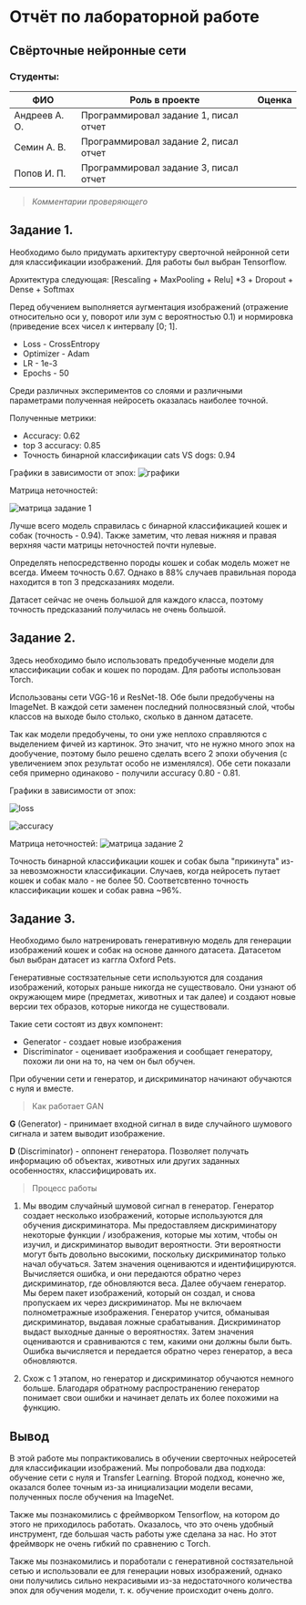 # Отчёт по лабораторной работе
## Свёрточные нейронные сети

### Студенты: 

| ФИО       | Роль в проекте                     | Оценка       |
|-----------|------------------------------------|--------------|
| Андреев А. О. | Программировал задание 1, писал отчет |          |
| Семин А. В. | Программировал задание 2, писал отчет |       |
| Попов И. П. | Программировал задание 3, писал отчет |      |

> *Комментарии проверяющего*


## Задание 1.

Необходимо было придумать архитектуру сверточной нейронной сети для классификации изображений. Для работы был выбран Tensorflow.

Архитектура следующая:
[Rescaling + MaxPooling + Relu] *3 + Dropout + Dense + Softmax

Перед обучением выполняется аугментация изображений (отражение относительно оси у, поворот или зум с вероятностью 0.1) и нормировка (приведение всех чисел к интервалу [0; 1].

- Loss - CrossEntropy
- Optimizer - Adam
- LR - 1е-3
- Epochs - 50

Среди различных экспериментов со слоями и различными параметрами полученная нейросеть оказалась наиболее точной.

Полученные метрики:

- Accuracy: 0.62
- top 3 accuracy: 0.85
- Точность бинарной классификации cats VS dogs: 0.94

Графики в зависимости от эпох:
![графики](https://github.com/MAILabs-Edu-2023/ai_lab4-ai-lab-4-andreev-popov-semin/blob/main/images/graphics.png)

Матрица неточностей:

![матрица задание 1](https://github.com/MAILabs-Edu-2023/ai_lab4-ai-lab-4-andreev-popov-semin/blob/main/images/matrix.png)

Лучше всего модель справилась с бинарной классификацией кошек и собак (точность - 0.94). Также заметим, что левая нижняя и правая верхняя части матрицы неточностей почти нулевые.

Определять непосредственно породы кошек и собак модель может не всегда. Имеем точность 0.67. Однако в 88% случаев правильная порода находится в топ 3 предсказаниях модели.

Датасет сейчас не очень большой для каждого класса, поэтому точность предсказаний получилась не очень большой.

## Задание 2.
Здесь необходимо было использовать предобученные модели для классификации собак и кошек по породам. Для работы использован Torch.

Использованы сети VGG-16 и ResNet-18. Обе были предобучены на ImageNet. В каждой сети заменен последний полносвязный слой, чтобы классов на выходе было столько, сколько в данном датасете.

Так как модели предобучены, то они уже неплохо справляются с выделением фичей из картинок. Это значит, что не нужно много эпох на дообучение, поэтому было решено сделать всего 2 эпохи обучения (с увеличением эпох результат особо не изменлялся). Обе сети показали себя примерно одинаково - получили accuracy 0.80 - 0.81.

Графики в зависимости от эпох:

![loss](https://github.com/MAILabs-Edu-2023/ai_lab4-ai-lab-4-andreev-popov-semin/blob/main/images/graph_loss_task2.png)

![accuracy](https://github.com/MAILabs-Edu-2023/ai_lab4-ai-lab-4-andreev-popov-semin/blob/main/images/graph_acc_task2.png)

Матрица неточностей:
![матрица задание 2](https://github.com/MAILabs-Edu-2023/ai_lab4-ai-lab-4-andreev-popov-semin/blob/main/images/matrix_task2.png)

Точность бинарной классификации кошек и собак была "прикинута" из-за невозможности классификации. Случаев, когда нейросеть путает кошек и собак мало - не более 50. Соответсвтенно точность классификации кошек и собак равна ~96%.

## Задание 3.

Необходимо было натренировать генеративную модель для генерации изображений кошек и собак на основе данного датасета. Датасетом был выбран датасет из каггла Oxford Pets.

Генеративные состязательные сети используются для создания изображений, которых раньше никогда не существовало. Они узнают об окружающем мире (предметах, животных и так далее) и создают новые версии тех образов, которые никогда не существовали.

Такие сети состоят из двух компонент:
- Generator - создает новые изображения
- Discriminator - оценивает изображения и сообщает генератору, похожи ли они на то, на чем он был обучен.

При обучении сети и генератор, и дискриминатор начинают обучаются с нуля и вместе.

> Как работает GAN

**G** (Generator) - принимает входной сигнал в виде случайного шумового сигнала и затем выводит изображение.

**D** (Discriminator) - оппонент генератора. Позволяет получать информацию об объектах, животных или других заданных особенностях, классифицировать их.

> Процесс работы
1. Мы вводим случайный шумовой сигнал в генератор. Генератор создает несколько изображений, которые используются для обучения дискриминатора. Мы предоставляем дискриминатору некоторые функции / изображения, которые мы хотим, чтобы он изучил, и дискриминатор выводит вероятности. Эти вероятности могут быть довольно высокими, поскольку дискриминатор только начал обучаться. Затем значения оцениваются и идентифицируются. Вычисляется ошибка, и они передаются обратно через дискриминатор, где обновляются веса.
Далее обучаем генератор. Мы берем пакет изображений, который он создал, и снова пропускаем их через дискриминатор. Мы не включаем полнометражные изображения. Генератор учится, обманывая дискриминатор, выдавая ложные срабатывания. Дискриминатор выдаст выходные данные о вероятностях. Затем значения оцениваются и сравниваются с тем, какими они должны были быть. Ошибка вычисляется и передается обратно через генератор, а веса обновляются.

2. Схож с 1 этапом, но генератор и дискриминатор обучаются немного больше. Благодаря обратному распространению генератор понимает свои ошибки и начинает делать их более похожими на функцию.

## Вывод

В этой работе мы попрактиковались в обучении сверточных нейросетей для классификации изображений. Мы попробовали два подхода: обучение сети с нуля и Transfer Learning. Второй подход, конечно же, оказался более точным из-за инициализации модели весами, полученных после обучения на ImageNet.

Также мы познакомились с фреймворком Tensorflow, на котором до этого не приходилось работать. Оказалось, что это очень удобный инструмент, где большая часть работы уже сделана за нас. Но этот 
фреймворк не очень гибкий по сравнению с Torch.

Также мы познакомились и поработали с генеративной состязательной сетью и использовали ее для генерации новых изображений, однако они получились сильно некрасивыми из-за недостаточного количества эпох для обучения модели, т. к. обучение происходит очень долго.
